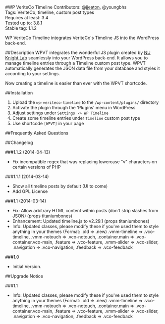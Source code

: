 #WP VeriteCo Timeline
Contributors: [@jjeaton](https://github.com/jjeaton/ "jjeaton"), @youngbhs  
Tags: VeriteCo, timeline, custom post types  
Requires at least: 3.4  
Tested up to: 3.8.1  
Stable tag: 1.1.2  

WP VeriteCo Timeline integrates VeriteCo's Timeline JS into the WordPress back-end.

##Description
WPVT integrates the wonderful JS plugin created by [NU Knight Lab](http://timeline.knightlab.com/ "Timeline JS") seamlessly into your WordPress back-end. It allows you to manage timeline entries through a Timeline custom post type. WPVT automatically generates the JSON data file from your database and styles it according to your settings.

Now creating a timeline is easier than ever with the WPVT shortcode.

##Installation

1. Upload the `wp-veriteco-timeline` to the `/wp-content/plugins/` directory
2. Activate the plugin through the 'Plugins' menu in WordPress
3. Adjust settings under `Settings -> WP Timeline`
4. Create some timeline entries under `Timeline` custom post type
5. Use shortcode `[WPVT]` in your page


##Frequently Asked Questions


##Changelog

###1.1.2 (2014-04-13)

* Fix incompatible regex that was replacing lowercase "v" characters on certain versions of PHP

###1.1.1 (2014-03-14)

* Show all timeline posts by default (UI to come)
* Add GPL License

###1.1 (2014-03-14)

* Fix: Allow arbitrary HTML content within posts (don't strip slashes from JSON) (props titaniumbones)
* Enhancement: Updated timeline.js to v2.29.1 (props titaniumbones)
* Info: Updated classes, please modify these if you've used them to style anything in your themes (Format: .old => .new) .vmm-timeline => .vco-timeline, .vmm-notouch => .vco-notouch, .container.main => .vco-container.vco-main, .feature => .vco-feature, .vmm-slider => .vco-slider, .navigation => .vco-navigation, .feedback => .vco-feedback

###1.0

* Initial Version.

##Upgrade Notice

###1.1

* Info: Updated classes, please modify these if you've used them to style anything in your themes (Format: .old => .new) .vmm-timeline => .vco-timeline, .vmm-notouch => .vco-notouch, .container.main => .vco-container.vco-main, .feature => .vco-feature, .vmm-slider => .vco-slider, .navigation => .vco-navigation, .feedback => .vco-feedback
